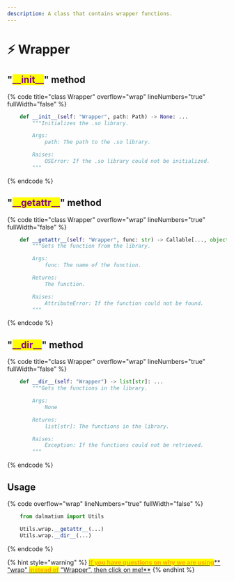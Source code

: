 ```yaml
---
description: A class that contains wrapper functions.
---
```


# ⚡ Wrapper

## "<mark style="color:purple;">\_\_init\_\_</mark>" method

{% code title="class Wrapper" overflow="wrap" lineNumbers="true" fullWidth="false" %}
```python
    def __init__(self: "Wrapper", path: Path) -> None: ...
        """Initializes the .so library.

        Args:
            path: The path to the .so library.

        Raises:
            OSError: If the .so library could not be initialized.
        """
```
{% endcode %}

## "<mark style="color:purple;">\_\_</mark><mark style="color:purple;">**getattr\_\_**</mark>" method

{% code title="class Wrapper" overflow="wrap" lineNumbers="true" fullWidth="false" %}
```python
    def __getattr__(self: "Wrapper", func: str) -> Callable[..., object]: ...
        """Gets the function from the library.

        Args:
            func: The name of the function.

        Returns:
            The function.

        Raises:
            AttributeError: If the function could not be found.
        """
```
{% endcode %}

## "<mark style="color:purple;">\_\_</mark><mark style="color:purple;">**dir\_\_**</mark>" method

{% code title="class Wrapper" overflow="wrap" lineNumbers="true" fullWidth="false" %}
```python
    def __dir__(self: "Wrapper") -> list[str]: ...
        """Gets the functions in the library.

        Args:
            None

        Returns:
            list[str]: The functions in the library.

        Raises:
            Exception: If the functions could not be retrieved.
        """
```
{% endcode %}

## Usage

{% code overflow="wrap" lineNumbers="true" fullWidth="false" %}
```python
    from dalmatium import Utils

    Utils.wrap.__getattr__(...)
    Utils.wrap.__dir__(...)
```
{% endcode %}

{% hint style="warning" %}
[<mark style="color:orange;">**If you have questions on why we are using**</mark>** **<mark style="color:red;">**"wrap"**</mark>** **<mark style="color:orange;">**instead of**</mark>** **<mark style="color:red;">**"Wrapper"**</mark><mark style="color:orange;">**, then click on me!**</mark>](../quick-start.md)
{% endhint %}
